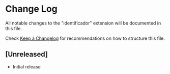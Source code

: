 # Change Log

All notable changes to the "identificador" extension will be documented in this file.

Check [Keep a Changelog](http://keepachangelog.com/) for recommendations on how to structure this file.

## [Unreleased]

- Initial release